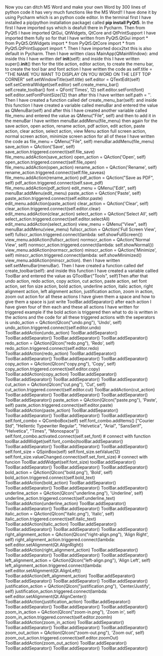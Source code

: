 Now you can ditch MS Word and make your own Word by 300 lines of python code it has very much functions like the MS Word!!
I have done it by using Pycharm which is an python code editor.
In the terminal first I have installed a pip(python installation package) called **pip install PyQt5**.
In the first I have imported sys which is deafult there in Pycharm.
Then from PyQt5 I have imported QtGui, QtWidgets, QtCore and QtPrintSupport I have imported them fully so for that I have written from PyQt5.QtGui import * from PyQt5.QtWidgets import * from PyQt5.QtCore import * from PyQt5.QtPrintSupport import *.
Then I have imported docx2txt this is also default in Pycharm.
Then I have written class MainApp(QMainWindow): amd inside this I have written def __init__(self): and inside this I have written super().__init__() then for the title action, editor action, to create the menu bar, to create the tool bar and font action I have written the code as self.title = "THE NAME YOU WANT TO DISPLAY ON YOU WORD ON THE LEFT TOP CORNER" self.setWindowTitle(self.title) self.editor = QTextEdit(self) self.setCentralWidget(self.editor) self.create_menu_bar() self.create_toolbar() font = QFont('Times', 12) self.editor.setFont(font) self.editor.setFontPointSize(12) than after this I have written self.path = ''.
Then I have created a function called def create_menu_bar(self): and inside this function I have created a variable called menuBar and entered the value as QMenuBar(self) and after this I have created another variable called file_menu and entered the value as QMenu("File", self) and then to add it in the menuBar I have written menuBar.addMenu(file_menu) then again for the save action, open action, rename action, pdf action, edit action, paste action, clear action, select action, view Menu action full screen action, normal screen action, minimize screen action for all of these I have written the code as file_menu = QMenu("File", self) menuBar.addMenu(file_menu) save_action = QAction('Save', self) save_action.triggered.connect(self.file_save) file_menu.addAction(save_action) open_action = QAction('Open', self) open_action.triggered.connect(self.file_open) file_menu.addAction(open_action) rename_action = QAction('Rename', self) rename_action.triggered.connect(self.file_saveas) file_menu.addAction(rename_action) pdf_action = QAction("Save as PDF", self) pdf_action.triggered.connect(self.save_pdf) file_menu.addAction(pdf_action) edit_menu = QMenu("Edit", self) menuBar.addMenu(edit_menu) paste_action = QAction('Paste', self) paste_action.triggered.connect(self.editor.paste) edit_menu.addAction(paste_action) clear_action = QAction('Clear', self) clear_action.triggered.connect(self.editor.clear) edit_menu.addAction(clear_action) select_action = QAction('Select All', self) select_action.triggered.connect(self.editor.selectAll) edit_menu.addAction(select_action) view_menu = QMenu("View", self) menuBar.addMenu(view_menu) fullscr_action = QAction('Full Screen View', self) fullscr_action.triggered.connect(lambda: self.showFullScreen()) view_menu.addAction(fullscr_action) normscr_action = QAction('Normal View', self) normscr_action.triggered.connect(lambda: self.showNormal()) view_menu.addAction(normscr_action) minscr_action = QAction('Minimize', self) minscr_action.triggered.connect(lambda: self.showMinimized() view_menu.addAction(minscr_action). then I have written self.setMenuBar(menuBar).
Then I have created a function called def create_toolbar(self): and inside this function I have created a variable callled ToolBar and entered the value as QToolBar("Tools", self)Then after that undo action, redo action, copy action, cut action, paste action, set font action, set fon size action, bold action, underline action, italic action, right alignment action, left alignment action, justification action, zoom in action, zoom out action for all these actions I have given them a space and how to give them a space is just write ToolBar.addSeparator() after each action I have given four of thm each and these all actions I have written for triggered example if the bold action is triggered then what to do is written in the actions and the code for all these triggered actions with the seperators is undo_action = QAction(QIcon("undo.png"), 'Undo', self) undo_action.triggered.connect(self.editor.undo) ToolBar.addAction(undo_action) ToolBar.addSeparator() ToolBar.addSeparator() ToolBar.addSeparator() ToolBar.addSeparator() redo_action = QAction(QIcon("redo.png"), 'Redo', self) redo_action.triggered.connect(self.editor.redo) ToolBar.addAction(redo_action) ToolBar.addSeparator() ToolBar.addSeparator() ToolBar.addSeparator() ToolBar.addSeparator() copy_action = QAction(QIcon("copy.png"), 'Copy', self) copy_action.triggered.connect(self.editor.copy) ToolBar.addAction(copy_action) ToolBar.addSeparator() ToolBar.addSeparator() ToolBar.addSeparator() ToolBar.addSeparator() cut_action = QAction(QIcon("cut.png"), 'Cut', self) cut_action.triggered.connect(self.editor.cut) ToolBar.addAction(cut_action) ToolBar.addSeparator() ToolBar.addSeparator() ToolBar.addSeparator() ToolBar.addSeparator() paste_action = QAction(QIcon("paste.png"), 'Paste', self) paste_action.triggered.connect(self.editor.paste) ToolBar.addAction(paste_action) ToolBar.addSeparator() ToolBar.addSeparator() ToolBar.addSeparator() ToolBar.addSeparator() self.font_combo = QComboBox(self) self.font_combo.addItems() ["Courier Std", "Hellentic Typewriter Regular", "Helvetica", "Arial", "SansSerif", "Helvetica", "Times", "Monospace"]) self.font_combo.activated.connect(self.set_font)  # connect with function toolBar.addWidget(self.font_combo)toolBar.addSeparator() ToolBar.addSeparator()  ToolBar.addSeparator() ToolBar.addSeparator() self.font_size = QSpinBox(self) self.font_size.setValue(12) self.font_size.valueChanged.connect(self.set_font_size)  # connect with funcion ToolBar.addWidget(self.font_size) toolBar.addSeparator() ToolBar.addSeparator() ToolBar.addSeparator() ToolBar.addSeparator() bold_action = QAction(QIcon("bold.png"), 'Bold', self)
        bold_action.triggered.connect(self.bold_text)
        ToolBar.addAction(bold_action)
        ToolBar.addSeparator()
        ToolBar.addSeparator()
        ToolBar.addSeparator()
        ToolBar.addSeparator()
        underline_action = QAction(QIcon("underline.png"), 'Underline', self)
        underline_action.triggered.connect(self.underline_text)
        ToolBar.addAction(underline_action)
        ToolBar.addSeparator()
        ToolBar.addSeparator()
        ToolBar.addSeparator()
        ToolBar.addSeparator()
        italic_action = QAction(QIcon("italic.png"), 'Italic', self)
        italic_action.triggered.connect(self.italic_text)
        ToolBar.addAction(italic_action)
        ToolBar.addSeparator()
        ToolBar.addSeparator()
        ToolBar.addSeparator()
        ToolBar.addSeparator()
        right_alignment_action = QAction(QIcon("right-align.png"), 'Align Right', self)
        right_alignment_action.triggered.connect(lambda: self.editor.setAlignment(Qt.AlignRight))
        ToolBar.addAction(right_alignment_action)
        ToolBar.addSeparator()
        ToolBar.addSeparator()
        ToolBar.addSeparator()
        ToolBar.addSeparator()
        left_alignment_action = QAction(QIcon("left-align.png"), 'Align Left', self)
        left_alignment_action.triggered.connect(lambda: self.editor.setAlignment(Qt.AlignLeft))
        ToolBar.addAction(left_alignment_action)
        ToolBar.addSeparator()
        ToolBar.addSeparator()
        ToolBar.addSeparator()
        ToolBar.addSeparator()
        justification_action = QAction(QIcon("justification.png"), 'Center/Justify', self)
        justification_action.triggered.connect(lambda: self.editor.setAlignment(Qt.AlignCenter))
        ToolBar.addAction(justification_action)
        ToolBar.addSeparator()
        ToolBar.addSeparator()
        ToolBar.addSeparator()
        ToolBar.addSeparator()
        zoom_in_action = QAction(QIcon("zoom-in.png"), 'Zoom in', self)
        zoom_in_action.triggered.connect(self.editor.zoomIn)
        ToolBar.addAction(zoom_in_action)
        ToolBar.addSeparator()
        ToolBar.addSeparator()
        ToolBar.addSeparator()
        ToolBar.addSeparator()
        zoom_out_action = QAction(QIcon("zoom-out.png"), 'Zoom out', self)
        zoom_out_action.triggered.connect(self.editor.zoomOut)
        ToolBar.addAction(zoom_out_action)
        ToolBar.addSeparator()
        ToolBar.addSeparator()
        ToolBar.addSeparator()
        ToolBar.addSeparator()
